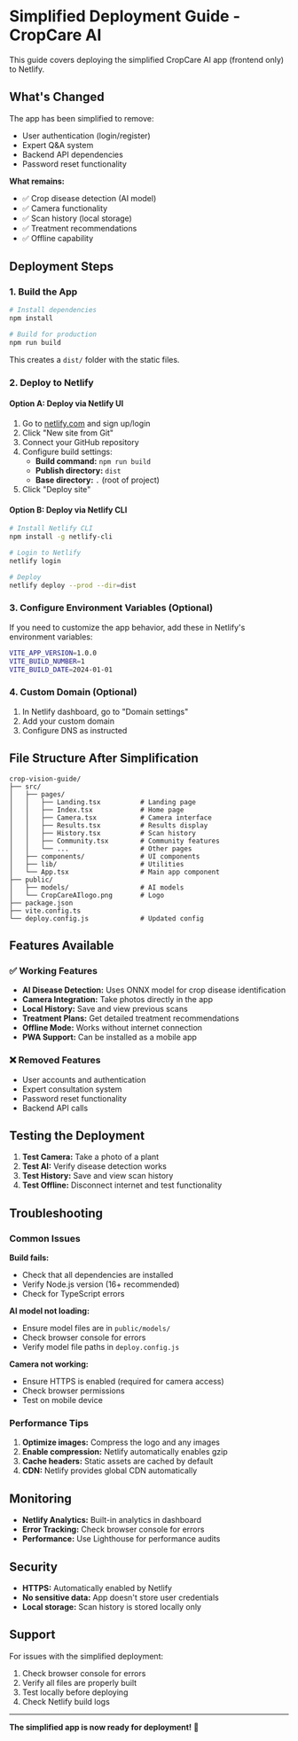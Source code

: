 # Simplified Deployment Guide - CropCare AI

This guide covers deploying the simplified CropCare AI app (frontend only) to Netlify.

## What's Changed

The app has been simplified to remove:
- User authentication (login/register)
- Expert Q&A system
- Backend API dependencies
- Password reset functionality

**What remains:**
- ✅ Crop disease detection (AI model)
- ✅ Camera functionality
- ✅ Scan history (local storage)
- ✅ Treatment recommendations
- ✅ Offline capability

## Deployment Steps

### 1. Build the App

```bash
# Install dependencies
npm install

# Build for production
npm run build
```

This creates a `dist/` folder with the static files.

### 2. Deploy to Netlify

#### Option A: Deploy via Netlify UI
1. Go to [netlify.com](https://netlify.com) and sign up/login
2. Click "New site from Git"
3. Connect your GitHub repository
4. Configure build settings:
   - **Build command:** `npm run build`
   - **Publish directory:** `dist`
   - **Base directory:** `.` (root of project)
5. Click "Deploy site"

#### Option B: Deploy via Netlify CLI
```bash
# Install Netlify CLI
npm install -g netlify-cli

# Login to Netlify
netlify login

# Deploy
netlify deploy --prod --dir=dist
```

### 3. Configure Environment Variables (Optional)

If you need to customize the app behavior, add these in Netlify's environment variables:

```bash
VITE_APP_VERSION=1.0.0
VITE_BUILD_NUMBER=1
VITE_BUILD_DATE=2024-01-01
```

### 4. Custom Domain (Optional)

1. In Netlify dashboard, go to "Domain settings"
2. Add your custom domain
3. Configure DNS as instructed

## File Structure After Simplification

```
crop-vision-guide/
├── src/
│   ├── pages/
│   │   ├── Landing.tsx          # Landing page
│   │   ├── Index.tsx            # Home page
│   │   ├── Camera.tsx           # Camera interface
│   │   ├── Results.tsx          # Results display
│   │   ├── History.tsx          # Scan history
│   │   ├── Community.tsx        # Community features
│   │   └── ...                  # Other pages
│   ├── components/              # UI components
│   ├── lib/                     # Utilities
│   └── App.tsx                  # Main app component
├── public/
│   ├── models/                  # AI models
│   └── CropCareAIlogo.png       # Logo
├── package.json
├── vite.config.ts
└── deploy.config.js             # Updated config
```

## Features Available

### ✅ Working Features
- **AI Disease Detection:** Uses ONNX model for crop disease identification
- **Camera Integration:** Take photos directly in the app
- **Local History:** Save and view previous scans
- **Treatment Plans:** Get detailed treatment recommendations
- **Offline Mode:** Works without internet connection
- **PWA Support:** Can be installed as a mobile app

### ❌ Removed Features
- User accounts and authentication
- Expert consultation system
- Password reset functionality
- Backend API calls

## Testing the Deployment

1. **Test Camera:** Take a photo of a plant
2. **Test AI:** Verify disease detection works
3. **Test History:** Save and view scan history
4. **Test Offline:** Disconnect internet and test functionality

## Troubleshooting

### Common Issues

**Build fails:**
- Check that all dependencies are installed
- Verify Node.js version (16+ recommended)
- Check for TypeScript errors

**AI model not loading:**
- Ensure model files are in `public/models/`
- Check browser console for errors
- Verify model file paths in `deploy.config.js`

**Camera not working:**
- Ensure HTTPS is enabled (required for camera access)
- Check browser permissions
- Test on mobile device

### Performance Tips

1. **Optimize images:** Compress the logo and any images
2. **Enable compression:** Netlify automatically enables gzip
3. **Cache headers:** Static assets are cached by default
4. **CDN:** Netlify provides global CDN automatically

## Monitoring

- **Netlify Analytics:** Built-in analytics in dashboard
- **Error Tracking:** Check browser console for errors
- **Performance:** Use Lighthouse for performance audits

## Security

- **HTTPS:** Automatically enabled by Netlify
- **No sensitive data:** App doesn't store user credentials
- **Local storage:** Scan history is stored locally only

## Support

For issues with the simplified deployment:
1. Check browser console for errors
2. Verify all files are properly built
3. Test locally before deploying
4. Check Netlify build logs

---

**The simplified app is now ready for deployment!** 🚀 